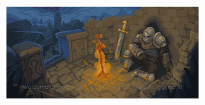 

</p alaing="center">
<img src="https://github.com/Higlik/Higlik/blob/main/BG.gif" width= "1000" />
<p aling="center">

  
  
